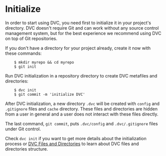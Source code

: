 # Initialize

In order to start using DVC, you need first to initialize it in your project's
directory. DVC doesn't require Git and can work without any source control
management system, but for the best experience we recommend using DVC on top of
Git repositories. 

If you don't have a directory for your project already, create it now with
these commands:

```dvc
    $ mkdir myrepo && cd myrepo
    $ git init
```

Run DVC initialization in a repository directory to create DVC metafiles and
directories:

```dvc
    $ dvc init
    $ git commit -m 'initialize DVC'
```

After DVC initialization, a new directory `.dvc` will be created with `config`
and `.gitignore` files and `cache` directory. These files and directories are
hidden from a user in general and a user does not interact with these files
directly.

The last command, `git commit`, puts `.dvc/config` and `.dvc/.gitignore` files
under Git control.

Check `dvc init` if you want to get more details about the initialization process
or [DVC Files and Directories](/doc/user-guide/dvc-files-and-directories) to learn about
DVC files and directories structure.
